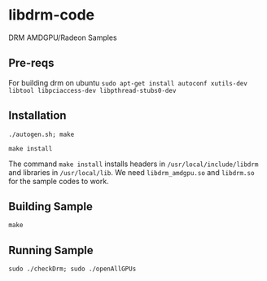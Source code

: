 # libdrm-code

DRM AMDGPU/Radeon Samples

## Pre-reqs

For building drm on ubuntu
`sudo apt-get install autoconf xutils-dev libtool libpciaccess-dev libpthread-stubs0-dev`

## Installation
`./autogen.sh; make`

`make install`

The command `make install` installs headers in `/usr/local/include/libdrm` and libraries in `/usr/local/lib`. We need `libdrm_amdgpu.so` and `libdrm.so` for the sample codes to work.

## Building Sample
`make`

## Running Sample
`sudo ./checkDrm; sudo ./openAllGPUs`
